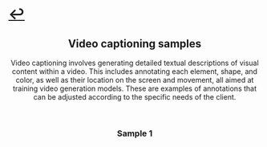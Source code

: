 # [↩](./)

## <center>Video captioning samples</center>
<center>Video captioning involves generating detailed textual descriptions of visual content within a video. This includes annotating each element, shape, and color, as well as their location on the screen and movement, all aimed at training video generation models. These are examples of annotations that can be adjusted according to the specific needs of the client.</center>

&nbsp;
 
### <center>Sample 1</center>
